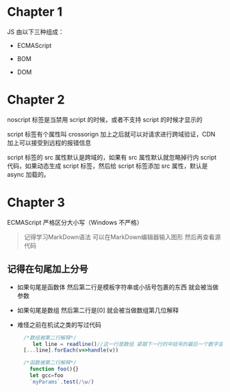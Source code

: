 # Chapter 1

JS 由以下三种组成：

- ECMAScript

- BOM

- DOM

# Chapter 2

noscript 标签是当禁用 script 的时候，或者不支持 script 的时候才显示的

script 标签有个属性叫 crossorign 加上之后就可以对请求进行跨域验证，CDN 加上可以接受到远程的报错信息

script 标签的 src 属性默认是跨域的，如果有 src 属性默认就忽略掉行内 script 代码，如果动态生成 script 标签，然后给 script 标签添加 src 属性，默认是 async 加载的。

# Chapter 3

ECMAScript 严格区分大小写（Windows 不严格）

> 记得学习MarkDown语法  可以在MarkDown编辑器输入图形 然后再查看源代码

## 记得在句尾加上分号

- 如果句尾是函数体 然后第二行是模板字符串或小括号包裹的东西 就会被当做参数
- 如果句尾是数组 然后第二行是[0] 就会被当做数组第几位解释

- 难怪之前在机试之类的写过代码

  ```js
    /*数组被第二行解释*/
       let line = readline()//这一行是数组 紧跟下一行的中括号的最后一个数字会被当做第几个解释
    [...line].forEach(v=>handle(v))

    /*函数被第二行解释*/
      function foo(){}
      let gcc=foo
      `myParams`.test(/\w/)
  ```

  
